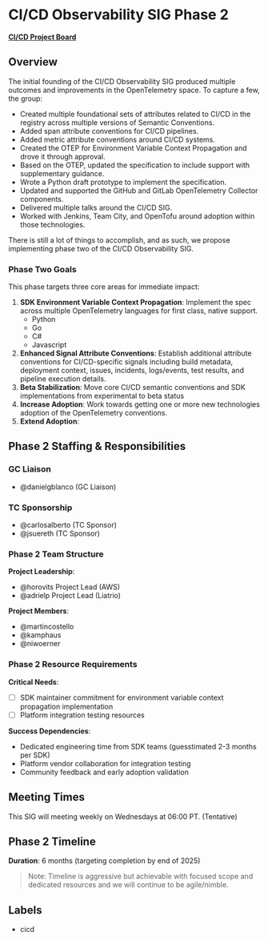 # CI/CD Observability SIG Phase 2

<!-- TODO: Potentially create a new project board -->
[**CI/CD Project Board**](https://github.com/orgs/open-telemetry/projects/79)

## Overview

The initial founding of the CI/CD Observability SIG produced multiple outcomes
and improvements in the OpenTelemetry space. To capture a few, the group:

- Created multiple foundational sets of attributes related to CI/CD in the
  registry across multiple versions of Semantic Conventions.
- Added span attribute conventions for CI/CD pipelines.
- Added metric attribute conventions around CI/CD systems.
- Created the OTEP for Environment Variable Context Propagation and drove it
  through approval.
- Based on the OTEP, updated the specification to include support with
  supplementary guidance. 
- Wrote a Python draft prototype to implement the specification.
- Updated and supported the GitHub and GitLab OpenTelemetry Collector
  components.
- Delivered multiple talks around the CI/CD SIG.
- Worked with Jenkins, Team City, and OpenTofu around adoption within those
  technologies.

There is still a lot of things to accomplish, and as such, we propose
implementing phase two of the CI/CD Observability SIG.

### Phase Two Goals

This phase targets three core areas for immediate impact:

1. **SDK Environment Variable Context Propagation**: Implement the spec across
   multiple OpenTelemetry languages for first class, native support.
   - Python
   - Go
   - C#
   - Javascript
2. **Enhanced Signal Attribute Conventions**: Establish additional attribute
   conventions for CI/CD-specific signals including build metadata, deployment
   context, issues, incidents, logs/events, test results, and pipeline execution
   details.
3. **Beta Stabilization**: Move core CI/CD semantic conventions and SDK
   implementations from experimental to beta status
4. **Increase Adoption**: Work towards getting one or more new technologies
   adoption of the OpenTelemetry conventions.
5. **Extend Adoption**: 

## Phase 2 Staffing & Responsibilities

### GC Liaison

* @danielgblanco (GC Liaison)

### TC Sponsorship

<!-- TODO: Vet that they still want to be sponsors -->
* @carlosalberto (TC Sponsor)
* @jsuereth (TC Sponsor)

### Phase 2 Team Structure

**Project Leadership**:
* @horovits Project Lead (AWS)
* @adrielp Project Lead (Liatrio)

**Project Members**:
* @martincostello
* @kamphaus
* @niwoerner

### Phase 2 Resource Requirements

**Critical Needs**:
- [ ] SDK maintainer commitment for environment variable context propagation
  implementation
- [ ] Platform integration testing resources

**Success Dependencies**:
- Dedicated engineering time from SDK teams (guesstimated 2-3 months per SDK)
- Platform vendor collaboration for integration testing
- Community feedback and early adoption validation

## Meeting Times

This SIG will meeting weekly on Wednesdays at 06:00 PT. (Tentative)

## Phase 2 Timeline

**Duration**: 6 months (targeting completion by end of 2025)

> Note: Timeline is aggressive but achievable with focused scope and dedicated
> resources and we will continue to be agile/nimble.

## Labels

* cicd
